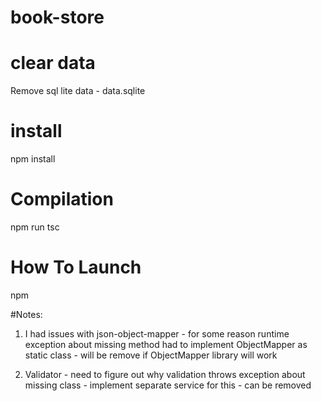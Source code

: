 # book-store

# clear data
Remove sql lite data -  data.sqlite

# install
npm install

# Compilation
npm run tsc



# How To Launch
npm 



#Notes:

1.  I had issues with json-object-mapper - for some reason runtime exception about missing method 
had to implement ObjectMapper as static class - will be remove if ObjectMapper library will work

2.  Validator - need to figure out why validation throws exception about missing class - implement separate service for this - can be removed

